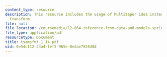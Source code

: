 ```yaml
---
content_type: resource
description: This resource includes the usage of Multitaper idea instead of Fourier
  transform.
file: null
file_location: /coursemedia/12-864-inference-from-data-and-models-spring-2005/0e54c11224a4fef5965e0edae7528d8d_tsamsfmt_1_14.pdf
file_type: application/pdf
resourcetype: Document
title: tsamsfmt_1_14.pdf
uid: 0e54c112-24a4-fef5-965e-0edae7528d8d
---
```

